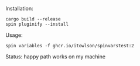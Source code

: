 Installation:

```
cargo build --release
spin pluginify --install
```

Usage:

```
spin variables -f ghcr.io/itowlson/spinvarstest:2
```

Status: happy path works on my machine
